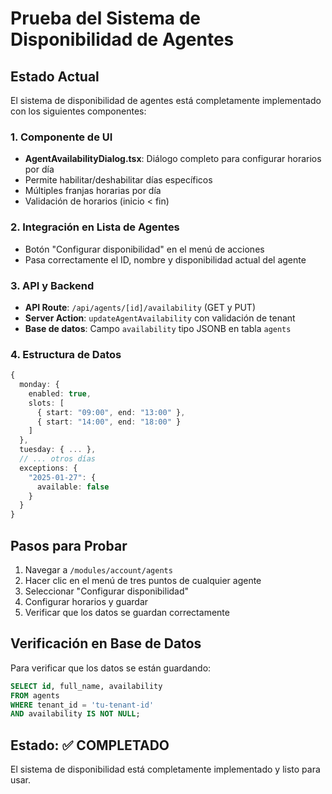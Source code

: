 # Prueba del Sistema de Disponibilidad de Agentes

## Estado Actual

El sistema de disponibilidad de agentes está completamente implementado con los siguientes componentes:

### 1. Componente de UI
- **AgentAvailabilityDialog.tsx**: Diálogo completo para configurar horarios por día
- Permite habilitar/deshabilitar días específicos
- Múltiples franjas horarias por día
- Validación de horarios (inicio < fin)

### 2. Integración en Lista de Agentes
- Botón "Configurar disponibilidad" en el menú de acciones
- Pasa correctamente el ID, nombre y disponibilidad actual del agente

### 3. API y Backend
- **API Route**: `/api/agents/[id]/availability` (GET y PUT)
- **Server Action**: `updateAgentAvailability` con validación de tenant
- **Base de datos**: Campo `availability` tipo JSONB en tabla `agents`

### 4. Estructura de Datos
```typescript
{
  monday: {
    enabled: true,
    slots: [
      { start: "09:00", end: "13:00" },
      { start: "14:00", end: "18:00" }
    ]
  },
  tuesday: { ... },
  // ... otros días
  exceptions: {
    "2025-01-27": {
      available: false
    }
  }
}
```

## Pasos para Probar

1. Navegar a `/modules/account/agents`
2. Hacer clic en el menú de tres puntos de cualquier agente
3. Seleccionar "Configurar disponibilidad"
4. Configurar horarios y guardar
5. Verificar que los datos se guardan correctamente

## Verificación en Base de Datos

Para verificar que los datos se están guardando:

```sql
SELECT id, full_name, availability 
FROM agents 
WHERE tenant_id = 'tu-tenant-id' 
AND availability IS NOT NULL;
```

## Estado: ✅ COMPLETADO

El sistema de disponibilidad está completamente implementado y listo para usar.